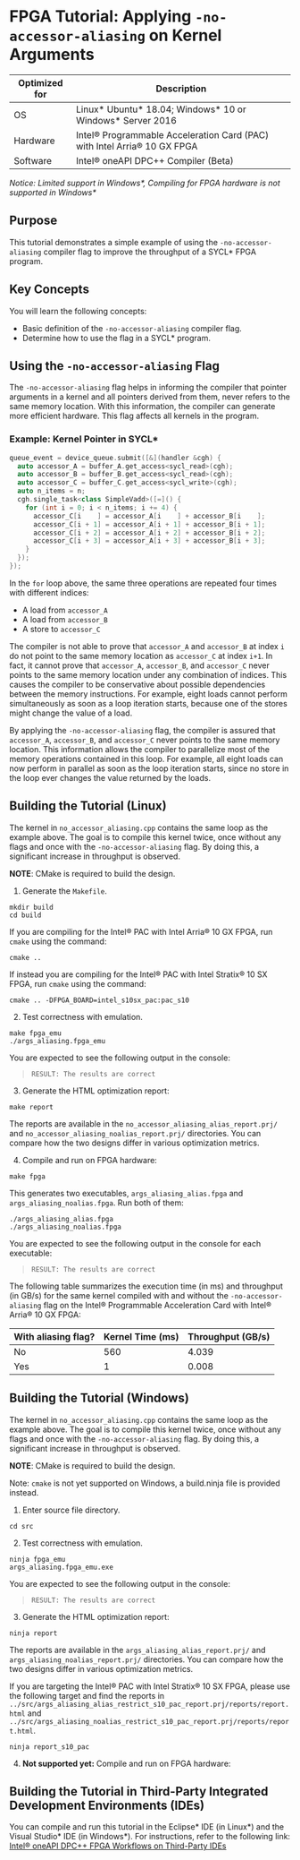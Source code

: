 # FPGA Tutorial: Applying `-no-accessor-aliasing` on Kernel Arguments

| Optimized for                     | Description
---                                 |---
| OS                                | Linux* Ubuntu* 18.04; Windows* 10 or Windows* Server 2016
| Hardware                          | Intel® Programmable Acceleration Card (PAC) with Intel Arria® 10 GX FPGA
| Software                          | Intel® oneAPI DPC++ Compiler (Beta) 

_Notice: Limited support in Windows*, Compiling for FPGA hardware is not supported in Windows*_

## Purpose
This tutorial demonstrates a simple example of using the
`-no-accessor-aliasing` compiler flag to improve the throughput of a SYCL*
FPGA program. 

## Key Concepts
You will learn the following concepts:

* Basic definition of the `-no-accessor-aliasing` compiler flag.
* Determine how to use the flag in a SYCL* program.

## Using the `-no-accessor-aliasing` Flag
The `-no-accessor-aliasing` flag helps in informing the compiler that pointer
arguments in a kernel and all pointers derived from them, never refers to
the same memory location. With this information, the compiler can
generate more efficient hardware. This flag affects all kernels in the program.

### Example: Kernel Pointer in SYCL*
```c++
queue_event = device_queue.submit([&](handler &cgh) {
  auto accessor_A = buffer_A.get_access<sycl_read>(cgh);
  auto accessor_B = buffer_B.get_access<sycl_read>(cgh);
  auto accessor_C = buffer_C.get_access<sycl_write>(cgh);
  auto n_items = n;
  cgh.single_task<class SimpleVadd>([=]() {
    for (int i = 0; i < n_items; i += 4) {
      accessor_C[i    ] = accessor_A[i    ] + accessor_B[i    ];
      accessor_C[i + 1] = accessor_A[i + 1] + accessor_B[i + 1];
      accessor_C[i + 2] = accessor_A[i + 2] + accessor_B[i + 2];
      accessor_C[i + 3] = accessor_A[i + 3] + accessor_B[i + 3];
    }
  });
});
```

In the `for` loop above, the same three operations are repeated four times with
different indices:
  - A load from `accessor_A`
  - A load from `accessor_B`
  - A store to `accessor_C`

The compiler is not able to prove that `accessor_A` and `accessor_B` at index `i`
do not point to the same memory location as `accessor_C` at index `i+1`. In
fact, it cannot prove that `accessor_A`, `accessor_B`, and `accessor_C` never
points to the same memory location under any combination of indices. This
causes the compiler to be conservative about possible dependencies between
the memory instructions. For example, eight loads cannot perform simultaneously as
soon as a loop iteration starts, because one of the stores might change the
value of a load.

By applying the `-no-accessor-aliasing` flag, the compiler is assured 
that `accessor_A`, `accessor_B`, and `accessor_C` never points to the same
memory location. This information allows the compiler to parallelize most of
the memory operations contained in this loop. For example, all eight loads can now
perform in parallel as soon as the loop iteration starts, since no store in
the loop ever changes the value returned by the loads.

## Building the Tutorial (Linux)

The kernel in `no_accessor_aliasing.cpp` contains the same loop as the example
above. The goal is to compile this kernel twice, once without any flags and
once with the `-no-accessor-aliasing` flag. By doing this, a significant increase in
throughput is observed.

**NOTE**: CMake is required to build the design.

1. Generate the `Makefile`.

  ```
  mkdir build
  cd build
  ```

  If you are compiling for the Intel® PAC with Intel Arria® 10 GX FPGA, run `cmake` using the command:

  ```
  cmake ..
  ```

  If instead you are compiling for the Intel® PAC with Intel Stratix® 10 SX FPGA, run `cmake` using the command:

  ```
  cmake .. -DFPGA_BOARD=intel_s10sx_pac:pac_s10
  ```

2. Test correctness with emulation.

```
make fpga_emu
./args_aliasing.fpga_emu
```

You are expected to see the following output in the console:

> `RESULT: The results are correct`

3. Generate the HTML optimization report:

```
make report
```

The reports are available in the `no_accessor_aliasing_alias_report.prj/` and
`no_accessor_aliasing_noalias_report.prj/` directories. You can compare how the two designs
differ in various optimization metrics.

4. Compile and run on FPGA hardware:

```
make fpga
```

This generates two executables, `args_aliasing_alias.fpga` and
`args_aliasing_noalias.fpga`. Run both of them:

```
./args_aliasing_alias.fpga
./args_aliasing_noalias.fpga
```

You are expected to see the following output in the console for each executable:

> `RESULT: The results are correct`



The following table summarizes the execution time (in ms) and throughput (in
GB/s) for the same kernel compiled with and without the `-no-accessor-aliasing`
flag on the Intel® Programmable Acceleration Card with Intel® Arria® 10 GX FPGA:

With aliasing flag? | Kernel Time (ms) | Throughput (GB/s)
------------- | ------------- | -----------------------
No   | 560  | 4.039
Yes   | 1 | 0.008


## Building the Tutorial (Windows)

The kernel in `no_accessor_aliasing.cpp` contains the same loop as the example
above. The goal is to compile this kernel twice, once without any flags and
once with the `-no-accessor-aliasing` flag. By doing this, a significant increase in
throughput is observed.

**NOTE**: CMake is required to build the design.

Note: `cmake` is not yet supported on Windows, a build.ninja file is provided instead. 

1. Enter source file directory.

```
cd src
```

2. Test correctness with emulation.

```
ninja fpga_emu
args_aliasing.fpga_emu.exe 
```

You are expected to see the following output in the console:

> `RESULT: The results are correct`

3. Generate the HTML optimization report:

```
ninja report
```

The reports are available in the `args_aliasing_alias_report.prj/` and
`args_aliasing_noalias_report.prj/` directories. You can compare how the two designs
differ in various optimization metrics.

If you are targeting the Intel® PAC with Intel Stratix® 10 SX FPGA, please use the following target and find the reports in `../src/args_aliasing_alias_restrict_s10_pac_report.prj/reports/report.html` and `../src/args_aliasing_noalias_restrict_s10_pac_report.prj/reports/report.html`.

```
ninja report_s10_pac
```

4. **Not supported yet:** Compile and run on FPGA hardware:

## Building the Tutorial in Third-Party Integrated Development Environments (IDEs)

You can compile and run this tutorial in the Eclipse* IDE (in Linux*) and the Visual Studio* IDE (in Windows*). For instructions, refer to the following link: [Intel® oneAPI DPC++ FPGA Workflows on Third-Party IDEs](https://software.intel.com/en-us/articles/intel-oneapi-dpcpp-fpga-workflow-on-ide)
